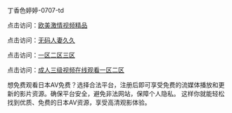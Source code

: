 
丁香色婷婷-0707-td

点击访问：<a href="https://bered.pages.dev/">欧美激情视频精品</a>

点击访问：<a href="https://rtj-3zo.pages.dev/">无码人妻久久</a>

点击访问：<a href="https://vassv.pages.dev/">一区二区三区</a>

点击访问：<a href="https://gsd-agv.pages.dev/">成人三级视频在线观看一区二区</a>


想免费观看日本AV免费？选择合法平台，注册后即可享受免费的流媒体播放和更新的影片资源。确保平台安全，避免非法网站，保障个人隐私。
这样你就能轻松找到优质、免费的日本AV资源，享受高清观影体验。

<span style="display:none;">[Canonical link](https://github.com/td20250707/td03 ）</span>
